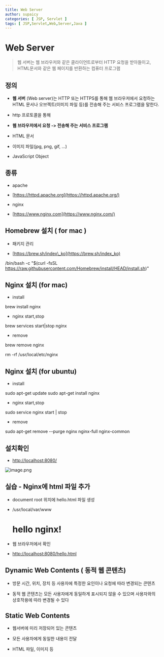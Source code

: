 ```yaml
---
title: Web Server
author: supaicy
categories: [ JSP, Servlet ]
tags: [ JSP,Servlet,Web,Server,Java ]
---
```


Web Server
==========

> 웹 서버는 웹 브라우저와 같은 클라이언트로부터 HTTP 요청을 받아들이고, HTML문서와 같은 웹 페이지를 반환하는 컴퓨터 프로그램

정의
--

* **웹 서버** (Web server)는 HTTP 또는 HTTPS를 통해 웹 브라우저에서 요청하는 HTML 문서나 오브젝트(이미지 파일 등)를 전송해 주는 서비스 프로그램을 말한다.

* http 프로토콜을 통해

* **웹 브라우저에서 요청 -> 전송해 주는 서비스 프로그램**

* HTML 문서

* 이미지 파일(jpg, png, gif, …)

* JavaScript Object

종류
--

* apache

* [https://httpd.apache.org](https://httpd.apache.org/)


* nginx

* [https://www.nginx.com](https://www.nginx.com/)

Homebrew 설치 ( for mac )
-----------------------

* 패키지 관리

* [https://brew.sh/index\_ko](https://brew.sh/index_ko)

/bin/bash -c "$(curl -fsSL https://raw.githubusercontent.com/Homebrew/install/HEAD/install.sh)"

Nginx 설치 (for mac)
------------------

* install

brew install nginx

* nginx start,stop

brew services start|stop nginx

* remove

brew remove nginx

rm -rf /usr/local/etc/nginx

Nginx 설치 (for ubuntu)
---------------------

* install

sudo apt-get update
sudo apt-get install nginx

* nginx start,stop

sudo service nginx start | stop

* remove

sudo apt-get remove --purge nginx nginx-full nginx-common

설치확인
----

* [http://localhost:8080/](http://localhost:8080/)

![image.png](./images/nginx.png)

실습 - Nginx에 html 파일 추가
----------------------

* document root 위치에 hello.html 파일 생성

* /usr/local/var/www

    <!DOCTYPE html>
    <html>
            <body>
                    <h1>hello nginx!</h1>
            </body>
    </html>

* 웹 브라우저에서 확인

* [http://localhost:8080/hello.html](http://localhost:8080/hello.html)

Dynamic Web Contents ( 동적 웹 콘텐츠)
--------------------------------

* 방문 시간, 위치, 장치 등 사용자에 특정한 요인이나 요청에 따라 변경되는 콘텐츠

* 동적 웹 콘텐츠는 모든 사용자에게 동일하게 표시되지 않을 수 있으며 사용자와의 상호작용에 따라 변경될 수 있다

Static Web Contents
-------------------

* 웹서버에 미리 저장되어 있는 콘텐츠

* 모든 사용자에게 동일한 내용이 전달

* HTML 파일, 이미지 등


